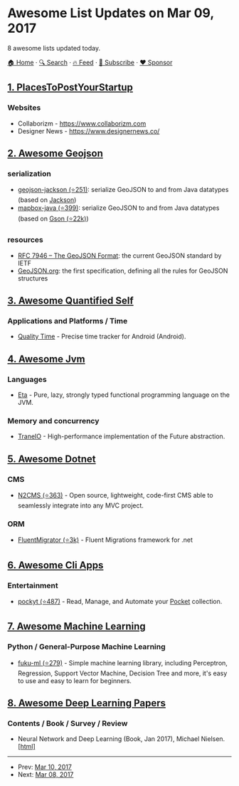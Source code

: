 # Awesome List Updates on Mar 09, 2017

8 awesome lists updated today.

[🏠 Home](/README.md) · [🔍 Search](https://www.trackawesomelist.com/search/) · [🔥 Feed](https://www.trackawesomelist.com/rss.xml) · [📮 Subscribe](https://trackawesomelist.us17.list-manage.com/subscribe?u=d2f0117aa829c83a63ec63c2f&id=36a103854c) · [❤️  Sponsor](https://github.com/sponsors/theowenyoung)



## [1. PlacesToPostYourStartup](/content/mmccaff/PlacesToPostYourStartup/README.md)

### Websites

*   Collaborizm - <https://www.collaborizm.com>
*   Designer News - <https://www.designernews.co/>

## [2. Awesome Geojson](/content/tmcw/awesome-geojson/README.md)

### serialization

*   [geojson-jackson (⭐251)](https://github.com/opendatalab-de/geojson-jackson): serialize GeoJSON to and from Java datatypes (based on [Jackson](http://wiki.fasterxml.com/JacksonHome))
*   [mapbox-java (⭐399)](https://github.com/mapbox/mapbox-java): serialize GeoJSON to and from Java datatypes (based on [Gson (⭐22k)](https://github.com/google/gson))

### resources

*   [RFC 7946 – The GeoJSON Format](https://tools.ietf.org/html/rfc7946): the current GeoJSON standard by IETF
*   [GeoJSON.org](http://geojson.org/): the first specification, defining all the rules for GeoJSON structures

## [3. Awesome Quantified Self](/content/woop/awesome-quantified-self/README.md)

### Applications and Platforms / Time

*   [Quality Time](http://www.qualitytimeapp.com/) - Precise time tracker for Android (Android).

## [4. Awesome Jvm](/content/deephacks/awesome-jvm/README.md)

### Languages

*   [Eta](http://eta-lang.org/) - Pure, lazy, strongly typed functional programming language on the JVM.

### Memory and concurrency

*   [TraneIO](http://trane.io/) - High-performance implementation of the Future abstraction.

## [5. Awesome Dotnet](/content/quozd/awesome-dotnet/README.md)

### CMS

*   [N2CMS (⭐363)](https://github.com/n2cms/n2cms) - Open source, lightweight, code-first CMS able to seamlessly integrate into any MVC project.

### ORM

*   [FluentMigrator (⭐3k)](https://github.com/fluentmigrator/fluentmigrator) - Fluent Migrations framework for .net

## [6. Awesome Cli Apps](/content/agarrharr/awesome-cli-apps/README.md)

### Entertainment

*   [pockyt (⭐487)](https://github.com/arvindch/pockyt) - Read, Manage, and Automate your [Pocket](https://getpocket.com) collection.

## [7. Awesome Machine Learning](/content/josephmisiti/awesome-machine-learning/README.md)

### Python / General-Purpose Machine Learning

*   [fuku-ml (⭐279)](https://github.com/fukuball/fuku-ml) - Simple machine learning library, including Perceptron, Regression, Support Vector Machine, Decision Tree and more, it's easy to use and easy to learn for beginners.

## [8. Awesome Deep Learning Papers](/content/terryum/awesome-deep-learning-papers/README.md)

### Contents / Book / Survey / Review

*   Neural Network and Deep Learning (Book, Jan 2017), Michael Nielsen. [\[html\]](http://neuralnetworksanddeeplearning.com/index.html)

---

- Prev: [Mar 10, 2017](/content/2017/03/10/README.md)
- Next: [Mar 08, 2017](/content/2017/03/08/README.md)
